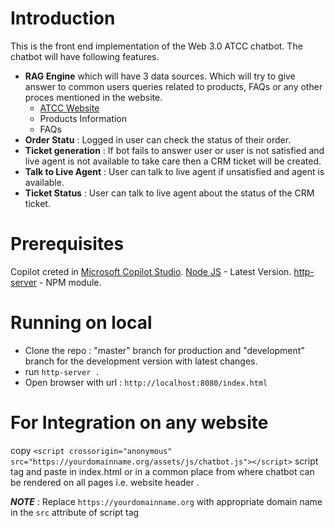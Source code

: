 # Introduction 
This is the front end implementation of the Web 3.0 ATCC chatbot. 
The chatbot will have following features.
- __RAG Engine__ which will have 3 data sources. Which will try to give answer to common users queries related to products, FAQs or any other proces mentioned in the website.
    - [ATCC Website](https://atcc.org)
    - Products Information
    - FAQs
- __Order Statu__ : Logged in user can check the status of their order.
- __Ticket generation__ : If bot fails to answer user or user is not satisfied and live agent is not available to take care then a CRM ticket will be created.
- __Talk to Live Agent__ : User can talk to live agent if unsatisfied and agent is available.
- __Ticket Status__ : User can talk to live agent about the status of the CRM ticket.

# Prerequisites
Copilot creted in [Microsoft Copilot Studio](https://copilotstudio.microsoft.com).
[Node JS](https://nodejs.org/en/download/prebuilt-installer) - Latest Version.
[http-server](https://www.npmjs.com/package/http-server) - NPM module.

# Running on local
- Clone the repo : "master" branch for production and "development" branch for the development version with latest changes.
- run ```http-server .``` 
- Open browser with url : ```http://localhost:8080/index.html```

# For Integration on any website 
copy ```<script crossorigin="anonymous" src="https://yourdomainname.org/assets/js/chatbot.js"></script>``` script tag and paste in index.html or in a common place from where chatbot can be rendered on all pages i.e. website header . 

__*NOTE*__ : Replace ```https://yourdomainname.org``` with appropriate domain name in the ```src``` attribute of script tag 